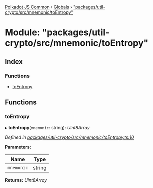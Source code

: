 [Polkadot JS Common](../README.md) › [Globals](../globals.md) › ["packages/util-crypto/src/mnemonic/toEntropy"](_packages_util_crypto_src_mnemonic_toentropy_.md)

# Module: "packages/util-crypto/src/mnemonic/toEntropy"

## Index

### Functions

* [toEntropy](_packages_util_crypto_src_mnemonic_toentropy_.md#toentropy)

## Functions

###  toEntropy

▸ **toEntropy**(`mnemonic`: string): *Uint8Array*

*Defined in [packages/util-crypto/src/mnemonic/toEntropy.ts:10](https://github.com/polkadot-js/common/blob/4111122c/packages/util-crypto/src/mnemonic/toEntropy.ts#L10)*

**Parameters:**

Name | Type |
------ | ------ |
`mnemonic` | string |

**Returns:** *Uint8Array*
